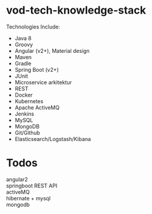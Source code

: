 # vod-tech-knowledge-stack
Technologies Include:

- Java 8 
- Groovy
- Angular (v2+), Material design
- Maven
- Gradle
- Spring Boot (v2+)
- JUnit
- Microservice arkitektur
- REST
- Docker
- Kubernetes
- Apache ActiveMQ
- Jenkins
- MySQL
- MongoDB
- Git/Github
- Elasticsearch/Logstash/Kibana


# Todos

angular2  
springboot REST API  
activeMQ  
hibernate + mysql  
mongodb  
